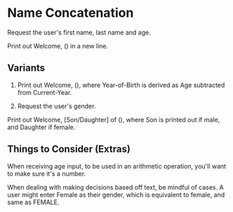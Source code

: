 # Name Concatenation

Request the user's first name, last name and age.

Print out Welcome, <First-Name> <Last-Name> (<Age>) in a new line.

## Variants

1. Print out Welcome, <First-Name> <Last-Name> (<Year-Of-Birth>), where Year-of-Birth is derived as Age subtracted from Current-Year.

2. Request the user's gender.

Print out Welcome, <First-Name> [Son/Daughter] of <Last-Name> (<Year-Of-Birth>), where Son is printed out if male, and Daughter if female.

## Things to Consider (Extras)

When receiving age input, to be used in an arithmetic operation, you'll want to make sure it's a number.

When dealing with making decisions based off text, be mindful of cases. A user might enter Female as their gender, which is equivalent to female, and same as FEMALE.